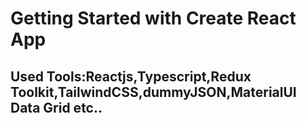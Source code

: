 # Getting Started with Create React App
## Used Tools:Reactjs,Typescript,Redux Toolkit,TailwindCSS,dummyJSON,MaterialUI Data Grid etc..
